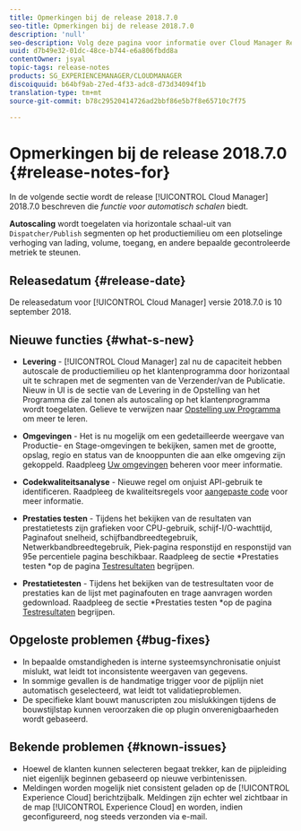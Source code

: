 ```yaml
---
title: Opmerkingen bij de release 2018.7.0
seo-title: Opmerkingen bij de release 2018.7.0
description: 'null'
seo-description: Volg deze pagina voor informatie over Cloud Manager Release 2018.7.0.
uuid: d7b49e32-01dc-48ce-b744-e6a806fbdd8a
contentOwner: jsyal
topic-tags: release-notes
products: SG_EXPERIENCEMANAGER/CLOUDMANAGER
discoiquuid: b64bf9ab-27ed-4f33-adc8-d73d34094f1b
translation-type: tm+mt
source-git-commit: b78c29520414726ad2bbf86e5b7f8e65710c7f75

---
```



# Opmerkingen bij de release 2018.7.0 {#release-notes-for}

In de volgende sectie wordt de release [!UICONTROL Cloud Manager] 2018.7.0 beschreven die *functie voor automatisch schalen* biedt.

**Autoscaling** wordt toegelaten via horizontale schaal-uit van `Dispatcher/Publish` segmenten op het productiemilieu om een plotselinge verhoging van lading, volume, toegang, en andere bepaalde gecontroleerde metriek te steunen.

## Releasedatum {#release-date}

De releasedatum voor [!UICONTROL Cloud Manager] versie 2018.7.0 is 10 september 2018.

## Nieuwe functies {#what-s-new}

* **Levering** - [!UICONTROL Cloud Manager] zal nu de capaciteit hebben autoscale de productiemilieu op het klantenprogramma door horizontaal uit te schrapen met de segmenten van de Verzender/van de Publicatie. Nieuw in UI is de sectie van de Levering in de Opstelling van het Programma die zal tonen als autoscaling op het klantenprogramma wordt toegelaten. Gelieve te verwijzen naar [Opstelling uw Programma](setting-up-program.md) om meer te leren.

* **Omgevingen** - Het is nu mogelijk om een gedetailleerde weergave van Productie- en Stage-omgevingen te bekijken, samen met de grootte, opslag, regio en status van de knooppunten die aan elke omgeving zijn gekoppeld. Raadpleeg [Uw omgevingen](manage-your-environment.md) beheren voor meer informatie.

* **Codekwaliteitsanalyse** - Nieuwe regel om onjuist API-gebruik te identificeren. Raadpleeg de kwaliteitsregels voor [aangepaste code](custom-code-quality-rules.md) voor meer informatie.

* **Prestaties testen** - Tijdens het bekijken van de resultaten van prestatietests zijn grafieken voor CPU-gebruik, schijf-I/O-wachttijd, Paginafout snelheid, schijfbandbreedtegebruik, Netwerkbandbreedtegebruik, Piek-pagina responstijd en responstijd van 95e percentiele pagina beschikbaar. Raadpleeg de sectie *Prestaties testen *op de pagina [Testresultaten](understand-your-test-results.md) begrijpen.

* **Prestatietesten** - Tijdens het bekijken van de testresultaten voor de prestaties kan de lijst met paginafouten en trage aanvragen worden gedownload. Raadpleeg de sectie *Prestaties testen *op de pagina [Testresultaten](understand-your-test-results.md) begrijpen.

## Opgeloste problemen {#bug-fixes}

* In bepaalde omstandigheden is interne systeemsynchronisatie onjuist mislukt, wat leidt tot inconsistente weergaven van gegevens.
* In sommige gevallen is de handmatige trigger voor de pijplijn niet automatisch geselecteerd, wat leidt tot validatieproblemen.
* De specifieke klant bouwt manuscripten zou mislukkingen tijdens de bouwstijlstap kunnen veroorzaken die op plugin onverenigbaarheden wordt gebaseerd.

## Bekende problemen {#known-issues}

* Hoewel de klanten kunnen selecteren begaat trekker, kan de pijpleiding niet eigenlijk beginnen gebaseerd op nieuwe verbintenissen.
* Meldingen worden mogelijk niet consistent geladen op de [!UICONTROL Experience Cloud] berichtzijbalk. Meldingen zijn echter wel zichtbaar in de map [!UICONTROL Experience Cloud] en worden, indien geconfigureerd, nog steeds verzonden via e-mail.

